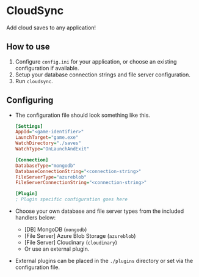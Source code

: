 # CloudSync

Add cloud saves to any application!

## How to use

1. Configure `config.ini` for your application, or choose an existing configuration if available.
1. Setup your database connection strings and file server configuration.
1. Run `cloudsync`.

## Configuring

- The configuration file should look something like this.

  ```ini
  [Settings]
  AppId="<game-identifier>"
  LaunchTarget="game.exe"
  WatchDirectory="./saves"
  WatchType="OnLaunchAndExit"

  [Connection]
  DatabaseType="mongodb"
  DatabaseConnectionString="<connection-string>"
  FileServerType="azureblob"
  FileServerConnectionString="<connection-string>"

  [Plugin]
  ; Plugin specific configuration goes here
  ```

- Choose your own database and file server types from the included handlers below:
  - \[DB\] MongoDB (`mongodb`)
  - \[File Server\] Azure Blob Storage (`azureblob`)
  - \[File Server\] Cloudinary (`cloudinary`)
  - Or use an external plugin.
- External plugins can be placed in the `./plugins` directory or set via the configuration file.
